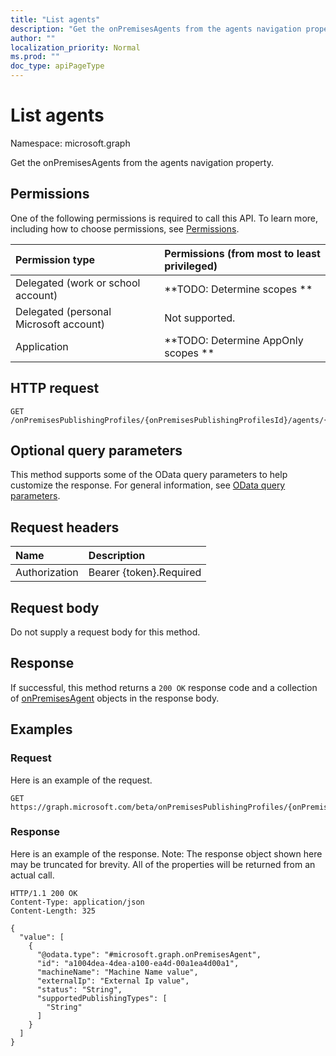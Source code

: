 ```yaml
---
title: "List agents"
description: "Get the onPremisesAgents from the agents navigation property."
author: ""
localization_priority: Normal
ms.prod: ""
doc_type: apiPageType
---
```


# List agents

Namespace: microsoft.graph

Get the onPremisesAgents from the agents navigation property.

## Permissions
One of the following permissions is required to call this API. To learn more, including how to choose permissions, see [Permissions](/concepts/permissions-reference.md).

|Permission type|Permissions (from most to least privileged)|
|:---|:---|
|Delegated (work or school account)|**TODO: Determine scopes **|
|Delegated (personal Microsoft account)|Not supported.|
|Application|**TODO: Determine AppOnly scopes **|

## HTTP request
<!-- {
  "blockType": "ignored"
}
-->
``` http
GET /onPremisesPublishingProfiles/{onPremisesPublishingProfilesId}/agents/{onPremisesAgentId}/agentGroups/{onPremisesAgentGroupId}/agents
```

## Optional query parameters
This method supports some of the OData query parameters to help customize the response. For general information, see [OData query parameters](/graph/query-parameters).

## Request headers
|Name|Description|
|:---|:---|
|Authorization|Bearer {token}.Required|

## Request body
Do not supply a request body for this method.

## Response
If successful, this method returns a `200 OK` response code and a collection of [onPremisesAgent](../resources/onpremisesagent.md) objects in the response body.

## Examples

### Request
Here is an example of the request.
<!-- {
  "blockType": "request",
  "name": "get_onpremisesagent"
}
-->
``` http
GET https://graph.microsoft.com/beta/onPremisesPublishingProfiles/{onPremisesPublishingProfilesId}/agents/{onPremisesAgentId}/agentGroups/{onPremisesAgentGroupId}/agents
```

### Response
Here is an example of the response. Note: The response object shown here may be truncated for brevity. All of the properties will be returned from an actual call.
<!-- {
  "blockType": "response",
  "truncated": true,
  "@odata.type": "collection(microsoft.graph.onpremisesagent)"
}
-->
``` http
HTTP/1.1 200 OK
Content-Type: application/json
Content-Length: 325

{
  "value": [
    {
      "@odata.type": "#microsoft.graph.onPremisesAgent",
      "id": "a1004dea-4dea-a100-ea4d-00a1ea4d00a1",
      "machineName": "Machine Name value",
      "externalIp": "External Ip value",
      "status": "String",
      "supportedPublishingTypes": [
        "String"
      ]
    }
  ]
}
```

